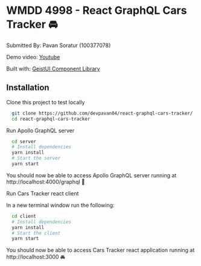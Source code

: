 # WMDD 4998 - React GraphQL Cars Tracker 🚘

Submitted By: Pavan Soratur (100377078)

Demo video: [Youtube](https://www.youtube.com/watch?v=RIZi3Io_xBs)

Built with: [GeistUI Component Library](https://geist-ui.dev/en-us)

## Installation

Clone this project to test locally

```bash
  git clone https://github.com/devpavan04/react-graphql-cars-tracker/
  cd react-graphql-cars-tracker
```

Run Apollo GraphQL server

```bash
  cd server
  # Install dependencies
  yarn install
  # Start the server
  yarn start
```

You should now be able to access Apollo GraphQL server running at http://localhost:4000/graphql 🚀

Run Cars Tracker react client

In a new terminal window run the following:

```bash
  cd client
  # Install dependencies
  yarn install
  # Start the client
  yarn start
```

You should now be able to access Cars Tracker react application running at http://localhost:3000 🚘
